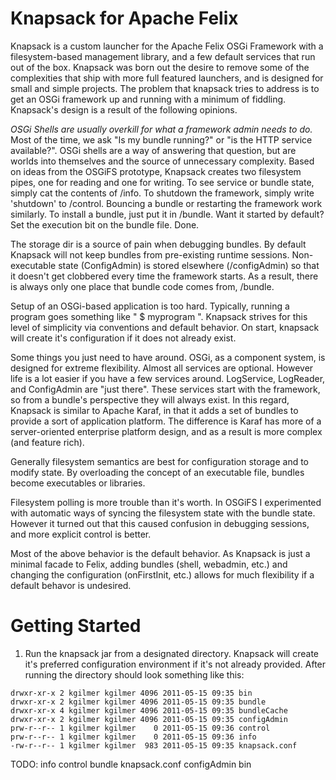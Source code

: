 
# Knapsack for Apache Felix

Knapsack is a custom launcher for the Apache Felix OSGi Framework with a filesystem-based management library, and a few default services that run out of the box.  Knapsack was born out the desire to remove some of the complexities that ship with more full featured launchers, and is designed for small and simple projects.  The problem that knapsack tries to address is to get an OSGi framework up and running with a minimum of fiddling.  Knapsack's design is a result of the following opinions.

*OSGi Shells are usually overkill for what a framework admin needs to do.*  Most of the time, we ask "Is my bundle running?" or "is the HTTP service available?".  OSGi shells are a way of answering that question, but are worlds into themselves and the source of unnecessary complexity.  Based on ideas from the OSGiFS prototype, Knapsack creates two filesystem pipes, one for reading and one for writing.  To see service or bundle state, simply cat the contents of /info.  To shutdown the framework, simply write 'shutdown' to /control.  Bouncing a bundle or restarting the framework work similarly.  To install a bundle, just put it in /bundle.  Want it started  by default?  Set the execution bit on the bundle file.  Done.

The storage dir is a source of pain when debugging bundles.  By default Knapsack will not keep bundles from pre-existing runtime sessions.  Non-executable state (ConfigAdmin) is stored elsewhere (/configAdmin) so that it doesn't get clobbered every time the framework starts.  As a result, there is always only one place that bundle code comes from, /bundle.

Setup of an OSGi-based application is too hard.  Typically, running a program goes something like " $ myprogram <enter>".  Knapsack strives for this level of simplicity via conventions and default behavior.  On start, knapsack will create it's configuration if it does not already exist.

Some things you just need to have around.  OSGi, as a component system, is designed for extreme flexibility.  Almost all services are optional.  However life is a lot easier if you have a few services around.   LogService, LogReader, and ConfigAdmin are "just there".  These services start with the framework, so from a bundle's perspective they will always exist.  In this regard, Knapsack is similar to Apache Karaf, in that it adds a set of bundles to provide a sort of application platform.  The difference is Karaf has more of a server-oriented enterprise platform design, and as a result is more complex (and feature rich).

Generally filesystem semantics are best for configuration storage and to modify state.  By overloading the concept of an executable file, bundles become executables or libraries.

Filesystem polling is more trouble than it's worth.  In OSGiFS I experimented with automatic ways of syncing the filesystem state with the bundle state.  However it turned out that this caused confusion in debugging sessions, and more explicit control is better.

Most of the above behavior is the default behavior.  As Knapsack is just a minimal facade to Felix, adding bundles (shell, webadmin, etc.) and changing the configuration (onFirstInit, etc.) allows for much flexibility if a default behavor is undesired.  

# Getting Started
1. Run the knapsack jar from a designated directory.  Knapsack will create it's preferred configuration environment if it's not already provided.  After running the directory should look something like this:

```
drwxr-xr-x 2 kgilmer kgilmer 4096 2011-05-15 09:35 bin
drwxr-xr-x 2 kgilmer kgilmer 4096 2011-05-15 09:35 bundle
drwxr-xr-x 4 kgilmer kgilmer 4096 2011-05-15 09:35 bundleCache
drwxr-xr-x 2 kgilmer kgilmer 4096 2011-05-15 09:35 configAdmin
prw-r--r-- 1 kgilmer kgilmer    0 2011-05-15 09:36 control
prw-r--r-- 1 kgilmer kgilmer    0 2011-05-15 09:36 info
-rw-r--r-- 1 kgilmer kgilmer  983 2011-05-15 09:35 knapsack.conf
```
TODO:
info
control
bundle
knapsack.conf
configAdmin
bin
